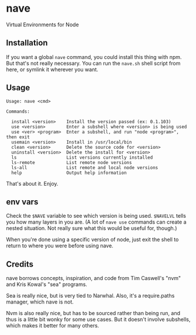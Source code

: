 # nave

Virtual Environments for Node

## Installation

If you want a global `nave` command, you could install this thing with npm.
But that's not really necessary.  You can run the `nave.sh` shell script
from here, or symlink it wherever you want.

## Usage

    Usage: nave <cmd>

    Commands:

      install <version>    Install the version passed (ex: 0.1.103)
      use <version>        Enter a subshell where <version> is being used
      use <ver> <program>  Enter a subshell, and run "node <program>", then exit
      usemain <version>    Install in /usr/local/bin
      clean <version>      Delete the source code for <version>
      uninstall <version>  Delete the install for <version>
      ls                   List versions currently installed
      ls-remote            List remote node versions
      ls-all               List remote and local node versions
      help                 Output help information

That's about it.  Enjoy.

## env vars

Check the `$NAVE` variable to see which version is being used.  `$NAVELVL` tells
you how many layers in you are.  (A lot of `nave use` commands can create a
nested situation.  Not really sure what this would be useful for, though.)

When you're done using a specific version of node, just exit the shell to return
to where you were before using nave.

## Credits

nave borrows concepts, inspiration, and code from Tim Caswell's "nvm" and Kris
Kowal's "sea" programs.

Sea is really nice, but is very tied to Narwhal.  Also, it's a require.paths
manager, which nave is not.

Nvm is also really nice, but has to be sourced rather than being run, and
thus is a little bit wonky for some use cases.  But it doesn't involve
subshells, which makes it better for many others.
